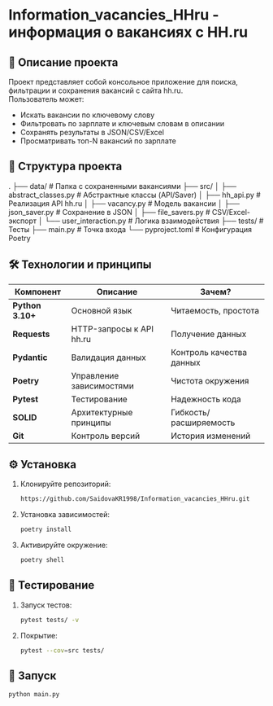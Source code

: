 # Information_vacancies_HHru - информация о вакансиях с HH.ru

## 📌 Описание проекта
Проект представляет собой консольное приложение для поиска, фильтрации и сохранения вакансий с сайта hh.ru.  
Пользователь может:
- Искать вакансии по ключевому слову
- Фильтровать по зарплате и ключевым словам в описании
- Сохранять результаты в JSON/CSV/Excel
- Просматривать топ-N вакансий по зарплате

## 📂 Структура проекта
.
├── data/                   # Папка с сохраненными вакансиями
├── src/
│   ├── abstract_classes.py # Абстрактные классы (API/Saver)
│   ├── hh_api.py           # Реализация API hh.ru
│   ├── vacancy.py          # Модель вакансии
│   ├── json_saver.py       # Сохранение в JSON
│   ├── file_savers.py      # CSV/Excel-экспорт
│   └── user_interaction.py # Логика взаимодействия
├── tests/                  # Тесты
├── main.py                 # Точка входа
└── pyproject.toml          # Конфигурация Poetry


## 🛠 Технологии и принципы
| Компонент | Описание | Зачем? |
|-----------|----------|--------|
| **Python 3.10+** | Основной язык | Читаемость, простота |
| **Requests** | HTTP-запросы к API hh.ru | Получение данных |
| **Pydantic** | Валидация данных | Контроль качества данных |
| **Poetry** | Управление зависимостями | Чистота окружения |
| **Pytest** | Тестирование | Надежность кода |
| **SOLID** | Архитектурные принципы | Гибкость/расширяемость |
| **Git** | Контроль версий | История изменений |


## ⚙️ Установка
1. Клонируйте репозиторий:
   ```bash
   https://github.com/SaidovaKR1998/Information_vacancies_HHru.git
   
2. Установка зависимостей:
   ```bash
   poetry install

3. Активируйте окружение:
   ```bash
   poetry shell

## 🧪 Тестирование
1. Запуск тестов:
   ```bash
   pytest tests/ -v
   
2. Покрытие:
   ```bash
   pytest --cov=src tests/

## 🚀 Запуск
   ```bash
   python main.py

